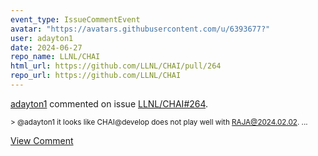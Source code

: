```yaml
---
event_type: IssueCommentEvent
avatar: "https://avatars.githubusercontent.com/u/6393677?"
user: adayton1
date: 2024-06-27
repo_name: LLNL/CHAI
html_url: https://github.com/LLNL/CHAI/pull/264
repo_url: https://github.com/LLNL/CHAI
---
```


<a href='https://github.com/adayton1' target='_blank'>adayton1</a> commented on issue <a href='https://github.com/LLNL/CHAI/pull/264' target='_blank'>LLNL/CHAI#264</a>.

<small>> @adayton1 it looks like CHAI@develop does not play well with RAJA@2024.02.02....</small>

<a href='https://github.com/LLNL/CHAI/pull/264' target='_blank'>View Comment</a>